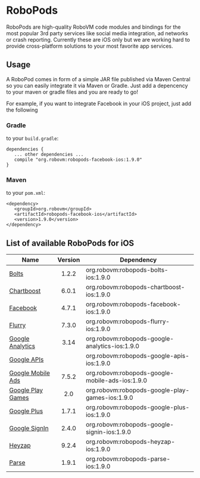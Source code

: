 # RoboPods

RoboPods are high-quality RoboVM code modules and bindings for the most popular 3rd party services 
like social media integration, ad networks or crash reporting. 
Currently these are iOS only but we are working hard to provide cross-platform solutions 
to your most favorite app services.

## Usage

A RoboPod comes in form of a simple JAR file published via Maven Central so you can easily 
integrate it via Maven or Gradle.
Just add a depencency to your maven or gradle files and you are ready to go!

For example, if you want to integrate Facebook in your iOS project, just add the following

### Gradle

to your `build.gradle`:

```
dependencies {
   ... other dependencies ...
   compile "org.robovm:robopods-facebook-ios:1.9.0"
}
```

### Maven

to your `pom.xml`:

```
<dependency>
   <groupId>org.robovm</groupId>
   <artifactId>robopods-facebook-ios</artifactId>
   <version>1.9.0</version>
</dependency>
```

## List of available RoboPods for iOS

|                  Name                   | Version | Dependency                                      |
|-----------------------------------------|:-------:|-------------------------------------------------|
| [Bolts](bolts/)                         | 1.2.2   | org.robovm:robopods-bolts-ios:1.9.0             |
| [Chartboost](chartboost/)               | 6.0.1   | org.robovm:robopods-chartboost-ios:1.9.0        |
| [Facebook](facebook/)                   | 4.7.1   | org.robovm:robopods-facebook-ios:1.9.0          |
| [Flurry](flurry/)                       | 7.3.0   | org.robovm:robopods-flurry-ios:1.9.0            |
| [Google Analytics](google-analytics/)   | 3.14    | org.robovm:robopods-google-analytics-ios:1.9.0  |
| [Google APIs](google-apis/)             |         | org.robovm:robopods-google-apis-ios:1.9.0       |
| [Google Mobile Ads](google-mobile-ads/) | 7.5.2   | org.robovm:robopods-google-mobile-ads-ios:1.9.0 |
| [Google Play Games](google-play-games/) | 2.0     | org.robovm:robopods-google-play-games-ios:1.9.0 |
| [Google Plus](google-plus/)             | 1.7.1   | org.robovm:robopods-google-plus-ios:1.9.0       |
| [Google SignIn](google-signin/)         | 2.4.0   | org.robovm:robopods-google-signin-ios:1.9.0     |
| [Heyzap](heyzap/)                       | 9.2.4   | org.robovm:robopods-heyzap-ios:1.9.0            |
| [Parse](parse/)                         | 1.9.1   | org.robovm:robopods-parse-ios:1.9.0             |